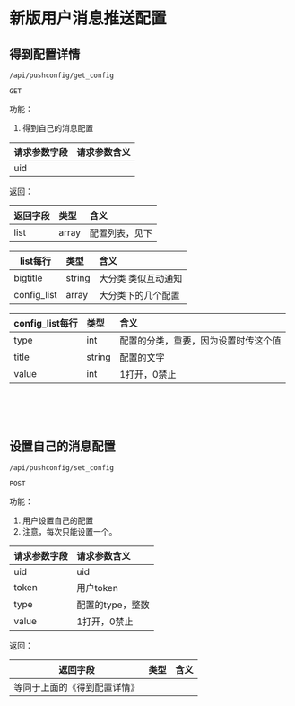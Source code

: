 
# 新版用户消息推送配置

## 得到配置详情

~~~
/api/pushconfig/get_config
~~~
~~~
GET
~~~

功能：  

1. 得到自己的消息配置

| 请求参数字段        | 请求参数含义  |
| -------- |:------|
|uid         | |

返回：   

| 返回字段        | 类型|含义  |
| -------- |:------|:------|
|list    |  array   |  配置列表，见下 |

| list每行        | 类型|含义  |
| -------- |:------|:------|
|bigtitle    |  string   | 大分类 类似互动通知 |
|config_list    |  array   |  大分类下的几个配置 |

| config_list每行        | 类型|含义  |
| -------- |:------|:------|
|type    |  int   | 配置的分类，重要，因为设置时传这个值 |
|title    |  string   |  配置的文字 |
|value    |  int   |  1打开，0禁止 |




<br><br><br>



## 设置自己的消息配置

~~~
/api/pushconfig/set_config
~~~
~~~
POST
~~~

功能：  

1. 用户设置自己的配置  
1. 注意，每次只能设置一个。

| 请求参数字段        | 请求参数含义  |
| -------- |:------|
|uid         | uid|
|token         | 用户token |
|type         | 配置的type，整数|
|value         | 1打开，0禁止|


返回：   

| 返回字段        | 类型|含义  |
| -------- |:------|:------|
|等同于上面的《得到配置详情》    |     |  |




